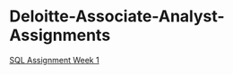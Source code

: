 # Deloitte-Associate-Analyst-Assignments

[SQL Assignment Week 1](https://github.com/the-thappy/Deloitte-Associate-Analyst-Assignments/blob/master/Week-1-SQL-Assignment-1.md)

